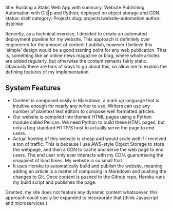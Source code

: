 title: Building a Static Web App with 
summary: Website Publishing Automation with Gitp and Python; deployed on object storage and CDN.
status: draft
category: Projects
slug: projects/website-automation
author: dsteinke

Recently, as a technical exercise, I decided to create an automated deployment pipeline for my website. This approach is definitely over engineered for the amount of content I publish, however I believe this 'simple' design would be a good starting point for any web publication. That is, something like an online news magazine or blog, where whole articles are added regularly, but otherwise the content remains fairly static. Obviously there are tons of ways to go about this, so allow me to explain the defining features of my implementation.
## System Features
- Content is composed easily in Markdown, a mark *up* language that is intuitive enough for nearly any writer to use. Writers can use any number of plaintext text editors to compose well formatted articles.
- Our website is compiled into themed HTML pages using a Python module called Pelican. We need Python to build these HTML pages, but only a bog standard HTTP/S host to actually serve the page to end users.
- Actual hosting of this website is cheap and would scale well if I received a ton of traffic. This is because I use AWS-style Object Storage to store the webpage, and then a CDN to cache and serve the web page to end users. The end user only ever interacts with my CDN, guaranteeing the snappiest of load times. My website is so small that 
- It uses Heroku to automatically build and publish the website, meaning adding an article is a matter of composing in Markdown and pushing the changes to Git. Once content is pushed to the Github repo, Heroku runs my build script and publishes the page. 

Granted, my site does not feature any dynamic content whatsoever, this approach could easily be expanded to incorporate that (think Javascript and microservices.) 


